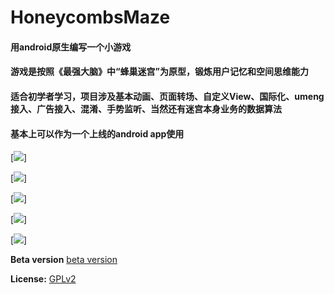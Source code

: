 # HoneycombsMaze
#### 用android原生编写一个小游戏
#### 游戏是按照《最强大脑》中“蜂巢迷宫”为原型，锻炼用户记忆和空间思维能力
#### 适合初学者学习，项目涉及基本动画、页面转场、自定义View、国际化、umeng接入、广告接入、混淆、手势监听、当然还有迷宫本身业务的数据算法
#### 基本上可以作为一个上线的android app使用

[![](https://raw.githubusercontent.com/raybest4u/HoneycombsMaze/master/image/16.png)]

[![](https://raw.githubusercontent.com/raybest4u/HoneycombsMaze/master/image/1.jpg)]

[![](https://raw.githubusercontent.com/raybest4u/HoneycombsMaze/master/image/2.jpg)]

[![](https://raw.githubusercontent.com/raybest4u/HoneycombsMaze/master/image/3.jpg)]

[![](https://raw.githubusercontent.com/raybest4u/HoneycombsMaze/master/image/4.jpg)]

**Beta version** [beta version](https://raw.githubusercontent.com/raybest4u/HoneycombsMaze/master/image/honey-release.apk)

**License:** [GPLv2](https://raw.githubusercontent.com/raybest4u/HoneycombsMaze/master/LICENSE.txt)

